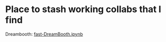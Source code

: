 # Place to stash working collabs that I find

Dreambooth: [fast-DreamBooth.ipynb](fast-DreamBooth.ipynb)
